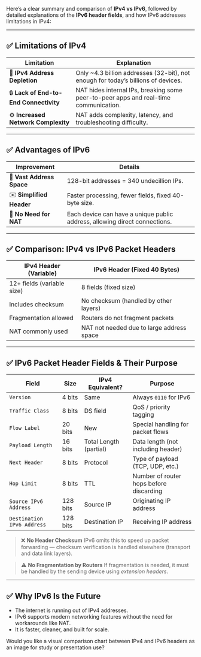 Here’s a clear summary and comparison of **IPv4 vs IPv6**, followed by detailed explanations of the **IPv6 header fields**, and how IPv6 addresses limitations in IPv4:

---

## ✅ **Limitations of IPv4**

| **Limitation**                         | **Explanation**                                                                      |
| -------------------------------------- | ------------------------------------------------------------------------------------ |
| 🔻 **IPv4 Address Depletion**          | Only \~4.3 billion addresses (32-bit), not enough for today’s billions of devices.   |
| 🔒 **Lack of End-to-End Connectivity** | NAT hides internal IPs, breaking some peer-to-peer apps and real-time communication. |
| ⚙️ **Increased Network Complexity**    | NAT adds complexity, latency, and troubleshooting difficulty.                        |

---

## ✅ **Advantages of IPv6**

| **Improvement**           | **Details**                                                                |
| ------------------------- | -------------------------------------------------------------------------- |
| 🧠 **Vast Address Space** | 128-bit addresses = 340 undecillion IPs.                                   |
| ✉️ **Simplified Header**  | Faster processing, fewer fields, fixed 40-byte size.                       |
| 🔄 **No Need for NAT**    | Each device can have a unique public address, allowing direct connections. |

---

## ✅ **Comparison: IPv4 vs IPv6 Packet Headers**

| **IPv4 Header (Variable)** | **IPv6 Header (Fixed 40 Bytes)**          |
| -------------------------- | ----------------------------------------- |
| 12+ fields (variable size) | 8 fields (fixed size)                     |
| Includes checksum          | No checksum (handled by other layers)     |
| Fragmentation allowed      | Routers do not fragment packets           |
| NAT commonly used          | NAT not needed due to large address space |

---

## ✅ **IPv6 Packet Header Fields & Their Purpose**

| **Field**                  | **Size** | **IPv4 Equivalent?**   | **Purpose**                             |
| -------------------------- | -------- | ---------------------- | --------------------------------------- |
| `Version`                  | 4 bits   | Same                   | Always `0110` for IPv6                  |
| `Traffic Class`            | 8 bits   | DS field               | QoS / priority tagging                  |
| `Flow Label`               | 20 bits  | New                    | Special handling for packet flows       |
| `Payload Length`           | 16 bits  | Total Length (partial) | Data length (not including header)      |
| `Next Header`              | 8 bits   | Protocol               | Type of payload (TCP, UDP, etc.)        |
| `Hop Limit`                | 8 bits   | TTL                    | Number of router hops before discarding |
| `Source IPv6 Address`      | 128 bits | Source IP              | Originating IP address                  |
| `Destination IPv6 Address` | 128 bits | Destination IP         | Receiving IP address                    |

> ❌ **No Header Checksum**
> IPv6 omits this to speed up packet forwarding — checksum verification is handled elsewhere (transport and data link layers).

> ⚠️ **No Fragmentation by Routers**
> If fragmentation is needed, it must be handled by the sending device using *extension headers*.

---

## ✅ **Why IPv6 Is the Future**

* The internet is running out of IPv4 addresses.
* IPv6 supports modern networking features without the need for workarounds like NAT.
* It is faster, cleaner, and built for scale.

Would you like a visual comparison chart between IPv4 and IPv6 headers as an image for study or presentation use?
